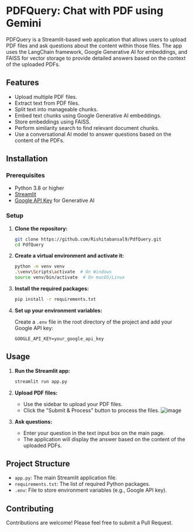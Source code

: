 # PDFQuery: Chat with PDF using Gemini

PDFQuery is a Streamlit-based web application that allows users to upload PDF files and ask questions about the content within those files. The app uses the LangChain framework, Google Generative AI for embeddings, and FAISS for vector storage to provide detailed answers based on the context of the uploaded PDFs.

## Features

- Upload multiple PDF files.
- Extract text from PDF files.
- Split text into manageable chunks.
- Embed text chunks using Google Generative AI embeddings.
- Store embeddings using FAISS.
- Perform similarity search to find relevant document chunks.
- Use a conversational AI model to answer questions based on the content of the PDFs.

## Installation

### Prerequisites

- Python 3.8 or higher
- [Streamlit](https://streamlit.io/)
- [Google API Key](https://console.cloud.google.com/apis/credentials) for Generative AI

### Setup

1. **Clone the repository:**

    ```sh
    git clone https://github.com/Rishitabansal9/PdfQuery.git
    cd PdfQuery
    ```

2. **Create a virtual environment and activate it:**

    ```sh
    python -m venv venv
    .\venv\Scripts\activate  # On Windows
    source venv/bin/activate  # On macOS/Linux
    ```

3. **Install the required packages:**

    ```sh
    pip install -r requirements.txt
    ```

4. **Set up your environment variables:**

    Create a `.env` file in the root directory of the project and add your Google API key:

    ```plaintext
    GOOGLE_API_KEY=your_google_api_key
    ```

## Usage

1. **Run the Streamlit app:**

    ```sh
    streamlit run app.py
    ```

2. **Upload PDF files:**

    - Use the sidebar to upload your PDF files.
    - Click the "Submit & Process" button to process the files.
![image](https://github.com/Rishitabansal9/PdfQuery/assets/95099754/f84936b8-4cab-4a62-985b-03bacdfa551c)


3. **Ask questions:**

    - Enter your question in the text input box on the main page.
    - The application will display the answer based on the content of the uploaded PDFs.


## Project Structure

- `app.py`: The main Streamlit application file.
- `requirements.txt`: The list of required Python packages.
- `.env`: File to store environment variables (e.g., Google API key).

## Contributing

Contributions are welcome! Please feel free to submit a Pull Request.


